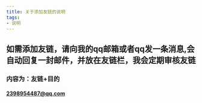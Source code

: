 ```yaml
---
title: 关于添加友链的说明
tags:
- 说明
---
```

## 如需添加友链，请向我的qq邮箱或者qq发一条消息,会自动回复一封邮件，并放在友链栏，我会定期审核友链
### 内容为：友链+目的
#### 2398954487@qq.com
